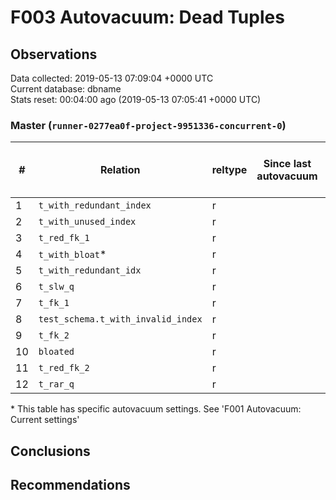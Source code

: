 # F003 Autovacuum: Dead Tuples #

## Observations ##
Data collected: 2019-05-13 07:09:04 +0000 UTC  
Current database: dbname  
Stats reset: 00:04:00 ago (2019-05-13 07:05:41 +0000 UTC)  
### Master (`runner-0277ea0f-project-9951336-concurrent-0`) ###
  
  
| \#|  Relation | reltype | Since last autovacuum | Since last vacuum | Autovacuum Count | Vacuum Count | n_tup_ins | n_tup_upd | n_tup_del | pg_class.reltuples | n_live_tup | n_dead_tup | &#9660;Dead Tuples Ratio, % |
|---|-------|------|-----------------------|-------------------|----------|---------|-----------|-----------|-----------|--------------------|------------|------------|-----------|
| 1 |`t_with_redundant_index` |r |<no value> |00:01:19.893137 |0 |2 |1000000 |0 |0 |1000000 |1000000 |0 | 0  |
| 2 |`t_with_unused_index` |r |<no value> |00:01:19.949403 |0 |2 |1000000 |0 |0 |1000000 |1000000 |0 | 0  |
| 3 |`t_red_fk_1` |r |<no value> |00:01:21.459619 |0 |2 |1000001 |0 |0 |1000001 |1000001 |0 | 0  |
| 4 |`t_with_bloat`\* |r |<no value> |00:01:20.882667 |0 |2 |1000000 |1000000 |0 |1000000 |1000000 |0 | 0  |
| 5 |`t_with_redundant_idx` |r |<no value> |00:01:19.836438 |0 |2 |1000000 |0 |0 |1000000 |1000000 |0 | 0  |
| 6 |`t_slw_q` |r |<no value> |00:01:21.329872 |0 |2 |10000001 |0 |0 |10000048 |10000048 |0 | 0  |
| 7 |`t_fk_1` |r |<no value> |00:01:21.608445 |0 |2 |1000001 |0 |0 |1000001 |1000001 |0 | 0  |
| 8 |`test_schema.t_with_invalid_index` |r |<no value> |00:01:19.758689 |0 |2 |1000000 |0 |0 |1000000 |1000000 |0 | 0  |
| 9 |`t_fk_2` |r |<no value> |00:01:21.543987 |0 |2 |1000000 |0 |0 |1000000 |1000000 |0 | 0  |
| 10 |`bloated` |r |<no value> |00:01:21.472917 |0 |2 |100000 |0 |50000 |50000 |50000 |0 | 0  |
| 11 |`t_red_fk_2` |r |<no value> |00:01:21.398192 |0 |2 |1000000 |0 |0 |1000000 |1000000 |0 | 0  |
| 12 |`t_rar_q` |r |<no value> |00:01:20.035214 |0 |2 |1000000 |744978 |0 |1000000 |1000000 |0 | 0  |

\* This table has specific autovacuum settings. See 'F001 Autovacuum: Current settings'


## Conclusions ##


## Recommendations ##

